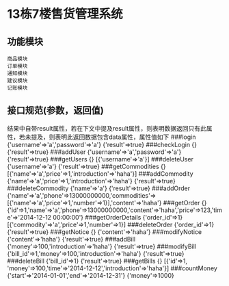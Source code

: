 13栋7楼售货管理系统
====================================

功能模块
------------------------------------

	商品模块
	订单模块
	通知模块
	建议模块
	记账模块

接口规范(参数，返回值)
--------
结果中自带result属性，若在下文中提及result属性，则表明数据返回只有此属性，若未提及，则表明此返回数据包含data属性，属性值如下
###login
	{'username'=>'a','password'=>'a'} {'result'=>true}
###checkLogin
	{} {'result'=>true}
###addUser
	{'username'=>'a','password'=>'a'} {'result'=>true}
###getUsers
	{} [{'username'=>'a'}]
###deleteUser
	{'username'=>'a'} {'result'=>true}
###getCommodities
	{} [{'name'=>'a','price'=>1,'introduction'=>'haha'}]
###addCommodity
	{'name'=>'a','price'=>1,'introduction'=>'haha'} {'result'=>true}
###deleteCommodity
	{'name'=>'a'} {'result'=>true}
###addOrder
	{'name'=>'a','phone'=>13000000000,'commodities'=>[{'name'=>'a','price'=>1,'number'=>1}],'content'=>'haha'}
###getOrder
	{} {'id'=>1,'name'=>'a','phone'=>13000000000,'content'=>'haha','price'=>123,'time'=>'2014-12-12 00:00:00'}
###getOrderDetails
	{'order_id'=>1} [{'commodity'=>'a','price'=>1,'number'=>1}]
###deleteOrder
	{'order_id'=>1} {'result'=>true}
###getNotice
	{} {'content'=>'haha'}
###modifyNotice
	{'content'=>'haha'} {'result'=>true}
###addBill
	{'money'=>100,'introduction'=>'haha'} {'result'=>true}
###modifyBill
	{'bill_id'=>1,'money'=>100,'introduction'=>'haha'} {'result'=>true}
###deleteBill
	{'bill_id'=>1} {'result'=>true}
###getBills
	{} [{'id'=>1, 'money'=>100,'time'=>'2014-12-12','introduction'=>'haha'}]
###countMoney
	{'start'=>'2014-01-01','end'=>'2014-12-31'} {'money'=>1000}

